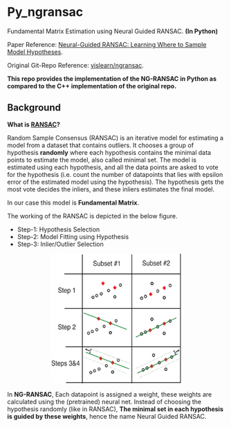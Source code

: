 # Py_ngransac
Fundamental Matrix Estimation using Neural Guided RANSAC. **(In Python)** 

Paper Reference: [Neural-Guided RANSAC: Learning Where to Sample Model Hypotheses](https://arxiv.org/abs/1905.04132).

Original Git-Repo Reference: [vislearn/ngransac](https://github.com/vislearn/ngransac).

**This repo provides the implementation of the NG-RANSAC in Python as compared to the C++ implementation of the original repo.**

## Background

**What is [RANSAC](http://www.cs.ait.ac.th/~mdailey/cvreadings/Fischler-RANSAC.pdf)?**

Random Sample Consensus (RANSAC) is an iterative model for estimating a model from a dataset that contains outliers. It chooses a group of hypothesis **randomly** where each hypothesis contains the minimal data points to estimate the model, also called minimal set. The model is estimated using each hypothesis, and all the data points are asked to vote for the hypothesis (i.e. count the number of datapoints that lies with epsilon error of the estimated model using the hypothesis). The hypothesis gets the most vote decides the inliers, and these inliers estimates the final model. 

In our case this model is **Fundamental Matrix**. 

The working of the RANSAC is depicted in the below figure.

* Step-1: Hypothesis Selection
* Step-2: Model Fitting using Hypothesis
* Step-3: Inlier/Outlier Selection

<center><img src="ransac.png" width= "300" height= "300" padding-top= "40" padding-bottom= "50"></center>

In **NG-RANSAC**,  Each datapoint is assigned a weight, these weights are calculated using the (pretrained) neural net. Instead of choosing the hypothesis randomly (like in RANSAC), **The minimal set in each hypothesis is guided by these weights**, hence the name Neural Guided RANSAC.
